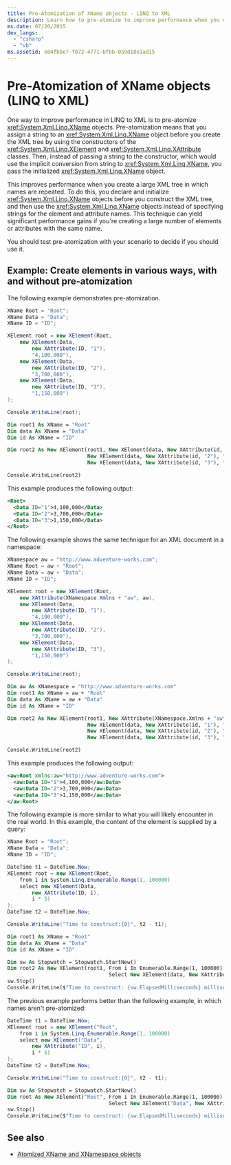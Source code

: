 ```yaml
---
title: Pre-Atomization of XName objects - LINQ to XML
description: Learn how to pre-atomize to improve performance when you create a large number of elements with the same name.
ms.date: 07/20/2015
dev_langs:
  - "csharp"
  - "vb"
ms.assetid: e84fbbe7-f072-4771-bfbb-059d18e1ad15
---
```


# Pre-Atomization of XName objects (LINQ to XML)

One way to improve performance in LINQ to XML is to pre-atomize <xref:System.Xml.Linq.XName> objects. Pre-atomization means that you assign a string to an <xref:System.Xml.Linq.XName> object before you create the XML tree by using the constructors of the <xref:System.Xml.Linq.XElement> and  <xref:System.Xml.Linq.XAttribute> classes. Then, instead of passing a string to the constructor, which would use the implicit conversion from string to <xref:System.Xml.Linq.XName>, you pass the initialized <xref:System.Xml.Linq.XName> object.

This improves performance when you create a large XML tree in which names are repeated. To do this, you declare and initialize <xref:System.Xml.Linq.XName> objects before you construct the XML tree, and then use the <xref:System.Xml.Linq.XName> objects instead of specifying strings for the element and attribute names. This technique can yield significant performance gains if you're creating a large number of elements or attributes with the same name.

You should test pre-atomization with your scenario to decide if you should use it.

## Example: Create elements in various ways, with and without pre-atomization

The following example demonstrates pre-atomization.

```csharp
XName Root = "Root";
XName Data = "Data";
XName ID = "ID";

XElement root = new XElement(Root,
    new XElement(Data,
        new XAttribute(ID, "1"),
        "4,100,000"),
    new XElement(Data,
        new XAttribute(ID, "2"),
        "3,700,000"),
    new XElement(Data,
        new XAttribute(ID, "3"),
        "1,150,000")
);

Console.WriteLine(root);
```

```vb
Dim root1 As XName = "Root"
Dim data As XName = "Data"
Dim id As XName = "ID"

Dim root2 As New XElement(root1, New XElement(data, New XAttribute(id, "1"), "4,100,000"),
                          New XElement(data, New XAttribute(id, "2"), "3,700,000"),
                          New XElement(data, New XAttribute(id, "3"), "1,150,000"))

Console.WriteLine(root2)
```

This example produces the following output:

```xml
<Root>
  <Data ID="1">4,100,000</Data>
  <Data ID="2">3,700,000</Data>
  <Data ID="3">1,150,000</Data>
</Root>
```

The following example shows the same technique for an XML document in a namespace:

```csharp
XNamespace aw = "http://www.adventure-works.com";
XName Root = aw + "Root";
XName Data = aw + "Data";
XName ID = "ID";

XElement root = new XElement(Root,
    new XAttribute(XNamespace.Xmlns + "aw", aw),
    new XElement(Data,
        new XAttribute(ID, "1"),
        "4,100,000"),
    new XElement(Data,
        new XAttribute(ID, "2"),
        "3,700,000"),
    new XElement(Data,
        new XAttribute(ID, "3"),
        "1,150,000")
);

Console.WriteLine(root);
```

```vb
Dim aw As XNamespace = "http://www.adventure-works.com"
Dim root1 As XName = aw + "Root"
Dim data As XName = aw + "Data"
Dim id As XName = "ID"

Dim root2 As New XElement(root1, New XAttribute(XNamespace.Xmlns + "aw", aw),
                          New XElement(data, New XAttribute(id, "1"), "4,100,000"),
                          New XElement(data, New XAttribute(id, "2"), "3,700,000"),
                          New XElement(data, New XAttribute(id, "3"), "1,150,000"))

Console.WriteLine(root2)
```

This example produces the following output:

```xml
<aw:Root xmlns:aw="http://www.adventure-works.com">
  <aw:Data ID="1">4,100,000</aw:Data>
  <aw:Data ID="2">3,700,000</aw:Data>
  <aw:Data ID="3">1,150,000</aw:Data>
</aw:Root>
```

The following example is more similar to what you will likely encounter in the real world. In this example, the content of the element is supplied by a query:

```csharp
XName Root = "Root";
XName Data = "Data";
XName ID = "ID";

DateTime t1 = DateTime.Now;
XElement root = new XElement(Root,
    from i in System.Linq.Enumerable.Range(1, 100000)
    select new XElement(Data,
        new XAttribute(ID, i),
        i * 5)
);
DateTime t2 = DateTime.Now;

Console.WriteLine("Time to construct:{0}", t2 - t1);
```

```vb
Dim root1 As XName = "Root"
Dim data As XName = "Data"
Dim id As XName = "ID"

Dim sw As Stopwatch = Stopwatch.StartNew()
Dim root2 As New XElement(root1, From i In Enumerable.Range(1, 100000)
                                 Select New XElement(data, New XAttribute(ID, i), i * 5))
sw.Stop()
Console.WriteLine($"Time to construct: {sw.ElapsedMilliseconds} milliseconds")
```

The previous example performs better than the following example, in which names aren't pre-atomized:

```csharp
DateTime t1 = DateTime.Now;
XElement root = new XElement("Root",
    from i in System.Linq.Enumerable.Range(1, 100000)
    select new XElement("Data",
        new XAttribute("ID", i),
        i * 5)
);
DateTime t2 = DateTime.Now;

Console.WriteLine("Time to construct:{0}", t2 - t1);
```

```vb
Dim sw As Stopwatch = Stopwatch.StartNew()
Dim root As New XElement("Root", From i In Enumerable.Range(1, 100000)
                                 Select New XElement("Data", New XAttribute("ID", i), i * 5))
sw.Stop()
Console.WriteLine($"Time to construct: {sw.ElapsedMilliseconds} milliseconds")
```

## See also

- [Atomized XName and XNamespace objects](atomized-xname-xnamespace-objects.md)
